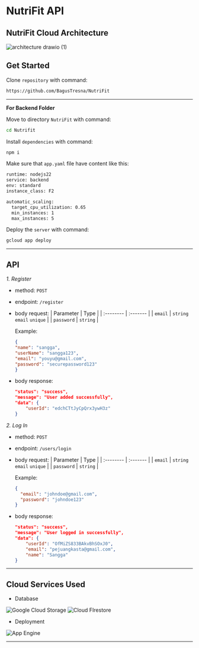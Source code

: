 # NutriFit API

## NutriFit Cloud Architecture
![architecture drawio (1)](https://github.com/user-attachments/assets/f5c7e42a-9436-4884-8433-fdd42453892b)

## Get Started
Clone `repository` with command: 
```bash
https://github.com/BagusTresna/NutriFit
```
---
**For Backend Folder**

Move to directory `NutriFit` with command:
```sh
cd Nutrifit
```

Install `dependencies` with command:
```sh
npm i
```

Make sure that `app.yaml` file have content like this:
```sh
runtime: nodejs22
service: backend
env: standard
instance_class: F2

automatic_scaling:
  target_cpu_utilization: 0.65
  min_instances: 1
  max_instances: 5
```

Deploy the `server` with command:
```sh
gcloud app deploy
```

---
## API

 *1. Register*

  * method: `POST`
  * endpoint: `/register`
  * body request:
    | Parameter | Type     |
    | :-------- | :------- |
    | `email` | `string` `email` `unique` |
    | `password` | `string` |

    Example: 
    ```json
    {
    "name": "sangga",
    "userName": "sangga123",
    "email": "youyu@gmail.com",
    "password": "securepassword123"
    }
    ```

  * body response:
    ```json
    "status": "success",
    "message": "User added successfully",
    "data": {
        "userId": "edchCTtJyCpQrx3ywH3z"
    }
    ```

 *2. Log In*

  * method: `POST`
  * endpoint: `/users/login`
  * body request:
    | Parameter | Type     |
    | :-------- | :------- |
    | `email` | `string` `email` `unique` |
    | `password` | `string` |

    Example: 
    ```json
    {
      "email": "johndoe@gmail.com",
      "password": "johndoe123"
    }
    ```

  * body response:
    ```json
    "status": "success",
    "message": "User logged in successfully",
    "data": {
        "userId": "OfMiZS833BAkvBhSOxJ0",
        "email": "pejuangkasta@gmail.com",
        "name": "Sangga"
    }
    ```

---
## Cloud Services Used
* Database

![Google Cloud Storage]()
![Cloud FIrestore]()

* Deployment

![App Engine]()

---
